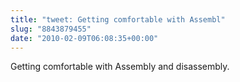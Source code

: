 ```yaml
---
title: "tweet: Getting comfortable with Assembl"
slug: "8843879455"
date: "2010-02-09T06:08:35+00:00"
---
```

Getting comfortable with Assembly and disassembly.